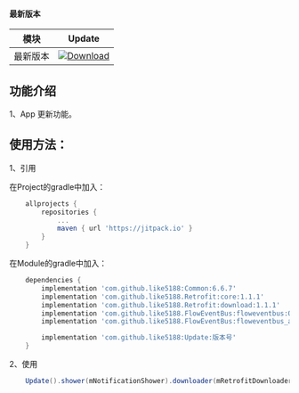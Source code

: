 #### 最新版本

模块|Update
---|---
最新版本|[![Download](https://jitpack.io/v/like5188/Update.svg)](https://jitpack.io/#like5188/Update)

## 功能介绍

1、App 更新功能。

## 使用方法：

1、引用

在Project的gradle中加入：
```groovy
    allprojects {
        repositories {
            ...
            maven { url 'https://jitpack.io' }
        }
    }
```
在Module的gradle中加入：
```groovy
    dependencies {
        implementation 'com.github.like5188:Common:6.6.7'
        implementation 'com.github.like5188.Retrofit:core:1.1.1'
        implementation 'com.github.like5188.Retrofit:download:1.1.1'
        implementation 'com.github.like5188.FlowEventBus:floweventbus:0.0.3'
        implementation 'com.github.like5188.FlowEventBus:floweventbus_annotations:0.0.3'

        implementation 'com.github.like5188:Update:版本号'
    }
```

2、使用
```java
    Update().shower(mNotificationShower).downloader(mRetrofitDownloader).download(this, downUrl, versionName)
```